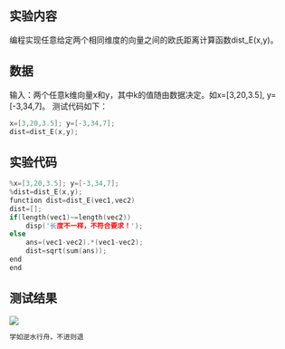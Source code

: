 ## 实验内容

编程实现任意给定两个相同维度的向量之间的欧氏距离计算函数dist_E(x,y)。

## 数据
输入：两个任意k维向量x和y，其中k的值随由数据决定。如x=[3,20,3.5], y=[-3,34,7]。
测试代码如下：

```c
x=[3,20,3.5]; y=[-3,34,7];
dist=dist_E(x,y);
```

## 实验代码
```c
%x=[3,20,3.5]; y=[-3,34,7];
%dist=dist_E(x,y);
function dist=dist_E(vec1,vec2)
dist=[];
if(length(vec1)~=length(vec2))
    disp('长度不一样，不符合要求！');
else
    ans=(vec1-vec2).*(vec1-vec2);
    dist=sqrt(sum(ans));
end
end
```


## 测试结果
![](https://img-blog.csdnimg.cn/20200601104009792.png)

```c
学如逆水行舟，不进则退
```
